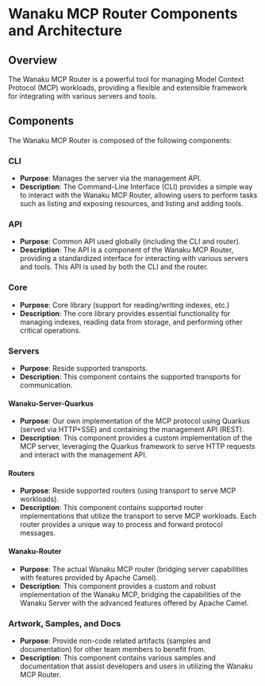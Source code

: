 # Wanaku MCP Router Components and Architecture

## Overview

The Wanaku MCP Router is a powerful tool for managing Model Context Protocol (MCP) workloads, providing a flexible and extensible
framework for integrating with various servers and tools.

## Components

The Wanaku MCP Router is composed of the following components:

### CLI


* **Purpose**: Manages the server via the management API.
* **Description**: The Command-Line Interface (CLI) provides a simple way to interact with the Wanaku MCP Router, allowing users to perform tasks such as listing and exposing resources, and listing and adding tools.

### API


* **Purpose**: Common API used globally (including the CLI and router).
* **Description**: The API is a component of the Wanaku MCP Router, providing a standardized interface for interacting with various servers and tools. This API is used by both the CLI and the router.

### Core

* **Purpose**: Core library (support for reading/writing indexes, etc.)
* **Description**: The core library provides essential functionality for managing indexes, reading data from storage, and performing other critical operations.

### Servers

* **Purpose**: Reside supported transports.
* **Description**: This component contains the supported transports for communication.

#### Wanaku-Server-Quarkus

* **Purpose**: Our own implementation of the MCP protocol using Quarkus (served via HTTP+SSE) and containing the management API (REST).
* **Description**: This component provides a custom implementation of the MCP server, leveraging the Quarkus framework to serve HTTP requests and interact with the management API.

#### Routers

* **Purpose**: Reside supported routers (using transport to serve MCP workloads).
* **Description**: This component contains supported router implementations that utilize the transport to serve MCP workloads. Each router provides a unique way to process and forward protocol messages.

#### Wanaku-Router

* **Purpose**: The actual Wanaku MCP router (bridging server capabilities with features provided by Apache Camel).
* **Description**: This component provides a custom and robust implementation of the Wanaku MCP, bridging the capabilities of the Wanaku Server with the advanced features offered by Apache Camel.

### Artwork, Samples, and Docs

* **Purpose**: Provide non-code related artifacts (samples and documentation) for other team members to benefit from.
* **Description**: This component contains various samples and documentation that assist developers and users in utilizing the Wanaku MCP Router.